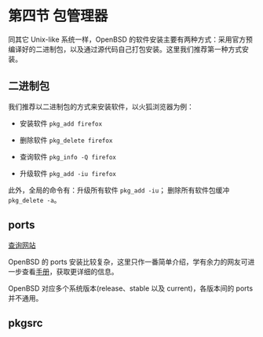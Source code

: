 # 第四节 包管理器

同其它 Unix-like 系统一样，OpenBSD 的软件安装主要有两种方式：采用官方预编译好的二进制包，以及通过源代码自己打包安装。这里我们推荐第一种方式安装。

## 二进制包

我们推荐以二进制包的方式来安装软件，以火狐浏览器为例：

- 安装软件 `pkg_add firefox`

- 删除软件 `pkg_delete firefox`

- 查询软件 `pkg_info -Q firefox`

- 升级软件 `pkg_add -iu firefox`

此外，全局的命令有：升级所有软件 `pkg_add -iu`； 删除所有软件包缓冲 `pkg_delete -a`。

## ports 

[查询网站](https://openports.se/)

OpenBSD 的 ports 安装比较复杂，这里只作一番简单介绍，学有余力的网友可进一步查看[手册](https://www.openbsd.org/faq/ports/ports.html)，获取更详细的信息。

OpenBSD 对应多个系统版本(release、stable 以及 current)，各版本间的 ports 并不通用。

## pkgsrc
